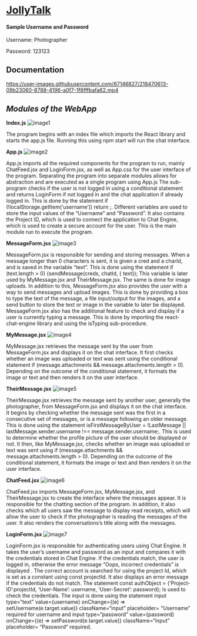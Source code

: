 # [JollyTalk](https://chipper-valkyrie-8f33c6.netlify.app/)

#### Sample Username and Password
Username: Photographer

Password: 123123

## Documentation
https://user-images.githubusercontent.com/87146827/218470613-09b23060-8788-4196-a0f7-1f8fffbafa62.mp4


## ***Modules of the WebApp***

**Index.js**
![image1](https://user-images.githubusercontent.com/87146827/218466303-62b29960-da1e-4429-b991-d51ded3b7168.png)

The program begins with an index file which imports the React library and starts the app.js file. Running this using npm start will run the chat interface.

**App.js**
![image2](https://user-images.githubusercontent.com/87146827/218466313-57d67b8e-2b45-4468-93f0-65d88eeeebfe.png)

App.js imports all the required components for the program to run, mainly ChatFeed.jsx and LoginForm.jsx, as well as App.css for the user interface of the program. Separating the program into separate modules allows for abstraction and are executed as a single program using App.js The sub-program checks if the user is not logged in using a conditional statement and returns LoginForm if not logged in and the chat application if already logged in. This is done by the statement if (!localStorage.getItem(‘username’)) return <LoginForm/>;. Different variables are used to store the input values of the “Username” and “Password”.  It also contains the Project ID, which is used to connect the application to Chat Engine, which is used to create a secure account for the user. This is the main module run to execute the program.


**MessageForm.jsx**
![image3](https://user-images.githubusercontent.com/87146827/218466333-3ec8f6c3-c4f7-450d-b623-c2f0cc04acd3.png)

MessageForm.jsx is responsible for sending and storing messages. When a message longer than 0 characters is sent, it is given a cred and a charId, and is saved in the variable “text”. This is done using the statement if (text.length > 0) {sendMessage(creds, chatId, { text}); This variable is later used by MyMessage.jsx and TheirMessage.jsx. The same is done for image uploads. In addition to this, MessageForm.jsx also provides the user with a way to send messages and upload images. This is done by providing a box to type the text of the message, a file input/output for the images, and a send button to store the text or image in the variable to later be displayed. MessageForm.jsx also has the additional feature to check and display if a user is currently typing a message. This is done by importing the react-chat-engine library and using the isTyping sub-procedure.

**MyMessage.jsx**
![image4](https://user-images.githubusercontent.com/87146827/218466360-ac3c59a5-f372-491e-8d58-01aeac0624fc.png)

MyMessage.jsx retrieves the message sent by the user from MessageForm.jsx and displays it on the chat interface. It first checks whether an image was uploaded or text was sent using the conditional statement if (message.attachments && message.attachments.length > 0). Depending on the outcome of the conditional statement, it formats the image or text and then renders it on the user interface.

**TheirMessage.jsx**
![image5](https://user-images.githubusercontent.com/87146827/218466380-8905a3ff-4b92-4acf-aac1-adca62382bb7.png)

TheirMessage.jsx retrieves the message sent by another user, generally the photographer,  from MessageForm.jsx and displays it on the chat interface. It begins by checking whether the message sent was the first in a consecutive set of messages, or is a message following an older message. This is done using the statement isFirstMessageByUser = !LastMessage || lastMessage.sender.username !== message.sender.username;.  This is used to determine whether the profile picture of the user should be displayed or not. It then, like MyMessage.jsx, checks whether an image was uploaded or text was sent using if (message.attachments && message.attachments.length > 0). Depending on the outcome of the conditional statement, it formats the image or text and then renders it on the user interface.

**ChatFeed.jsx**
![image6](https://user-images.githubusercontent.com/87146827/218466410-2d5d28f9-63e6-4b39-ab04-48f956e1b42d.png)

ChatFeed.jsx imports MessageForm.jsx, MyMessage.jsx, and TheirMessage.jsx to create the interface where the messages appear.  It is responsible for the chatting section of the program. In addition, it also checks which all users saw the message to display read receipts, which will allow the user to check if the photographer is reading the messages of the user. It also renders the conversations’s title along with the messages. 

**LoginForm.jsx**
![image7](https://user-images.githubusercontent.com/87146827/218466548-f2152788-dd5d-4f15-ae04-22d67501f4b1.png)


LoginForm.jsx is responsible for authenticating users using Chat Engine. It takes the user’s username and password as an input and compares it with the credentials stored in Chat Engine. If the credentials match, the user is logged in, otherwise the error message “Oops, incorrect credentials” is displayed . The correct account is searched for using the project Id, which is set as a constant using const projectId. It also displays an error message if the credentials do not match. The statement const authObject = {‘Project-ID’:projectId, ‘User-Name’: username, ‘User-Secret’: password}; is used to check the credentials. The input is done using the statement input type=“text” value={username} onChange={(e) ⇒ setUsername(e.target.value)} className=“input” placeholder= “Username” required for username and input type=“password” value={password} onChange={(e) ⇒ setPassword(e.target.value)} className=“input” placeholder= “Password” required.

